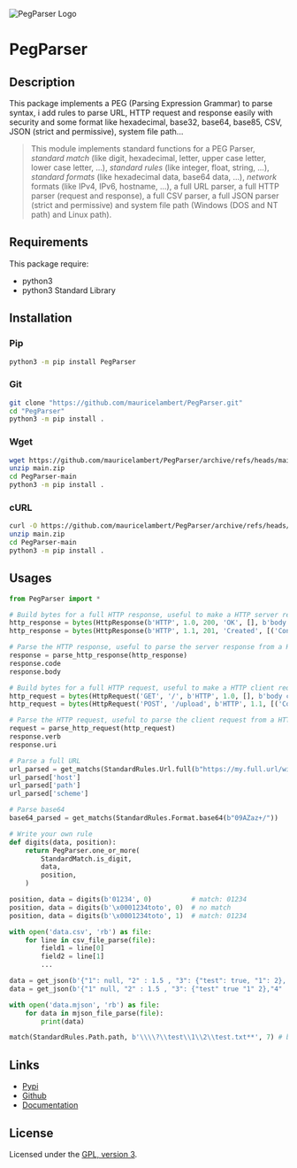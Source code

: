![PegParser Logo](https://mauricelambert.github.io/info/python/code/PegParser_small.png "PegParser logo")

# PegParser

## Description

This package implements a PEG (Parsing Expression Grammar) to parse
syntax, i add rules to parse URL, HTTP request and response easily
with security and some format like hexadecimal, base32, base64,
base85, CSV, JSON (strict and permissive), system file path...

> This module implements standard functions for a PEG Parser, *standard match* (like digit, hexadecimal, letter, upper case letter, lower case letter, ...), *standard rules* (like integer, float, string, ...), *standard formats* (like hexadecimal data, base64 data, ...), *network* formats (like IPv4, IPv6, hostname, ...), a full URL parser, a full HTTP parser (request and response), a full CSV parser, a full JSON parser (strict and permissive) and system file path (Windows (DOS and NT path) and Linux path).

## Requirements

This package require:

 - python3
 - python3 Standard Library

## Installation

### Pip

```bash
python3 -m pip install PegParser
```

### Git

```bash
git clone "https://github.com/mauricelambert/PegParser.git"
cd "PegParser"
python3 -m pip install .
```

### Wget

```bash
wget https://github.com/mauricelambert/PegParser/archive/refs/heads/main.zip
unzip main.zip
cd PegParser-main
python3 -m pip install .
```

### cURL

```bash
curl -O https://github.com/mauricelambert/PegParser/archive/refs/heads/main.zip
unzip main.zip
cd PegParser-main
python3 -m pip install .
```

## Usages

```python
from PegParser import *

# Build bytes for a full HTTP response, useful to make a HTTP server response
http_response = bytes(HttpResponse(b'HTTP', 1.0, 200, 'OK', [], b'body content'))
http_response = bytes(HttpResponse(b'HTTP', 1.1, 201, 'Created', [('Content-Length', '12'), ('Content-Type', 'application/json'), ('Server', 'TestServer')], b'', 10, 'plain/text'))

# Parse the HTTP response, useful to parse the server response from a HTTP client
response = parse_http_response(http_response)
response.code
response.body

# Build bytes for a full HTTP request, useful to make a HTTP client request
http_request = bytes(HttpRequest('GET', '/', b'HTTP', 1.0, [], b'body content'))
http_request = bytes(HttpRequest('POST', '/upload', b'HTTP', 1.1, [('Content-Length', '12'), ('Content-Type', 'application/json'), ('User-Agent', 'TestClient')], b'', 10, 'plain/text'))

# Parse the HTTP request, useful to parse the client request from a HTTP server
request = parse_http_request(http_request)
response.verb
response.uri

# Parse a full URL
url_parsed = get_matchs(StandardRules.Url.full(b"https://my.full.url/with/path;and=parameters?query=too#fragment")[1])
url_parsed['host']
url_parsed['path']
url_parsed['scheme']

# Parse base64
base64_parsed = get_matchs(StandardRules.Format.base64(b"09AZaz+/"))

# Write your own rule
def digits(data, position):
    return PegParser.one_or_more(
        StandardMatch.is_digit,
        data,
        position,
    )

position, data = digits(b'01234', 0)          # match: 01234
position, data = digits(b'\x0001234toto', 0)  # no match
position, data = digits(b'\x0001234toto', 1)  # match: 01234

with open('data.csv', 'rb') as file:
    for line in csv_file_parse(file):
        field1 = line[0]
        field2 = line[1]
        ...

data = get_json(b'{"1": null, "2" : 1.5 , "3": {"test": true, "1": 2}, "4": [1, 2, false]}')
data = get_json(b'{"1" null, "2" : 1.5 , "3": {"test" true "1" 2},"4" :[1 2, false],}', permissive=True)

with open('data.mjson', 'rb') as file:
    for data in mjson_file_parse(file):
        print(data)

match(StandardRules.Path.path, b'\\\\?\\test\\1\\2\\test.txt**', 7) # b'\\\\?\\test\\1\\2\\test.txt'
```

## Links

 - [Pypi](https://pypi.org/project/PegParser)
 - [Github](https://github.com/mauricelambert/PegParser)
 - [Documentation](https://mauricelambert.github.io/info/python/code/PegParser.html)

## License

Licensed under the [GPL, version 3](https://www.gnu.org/licenses/).
